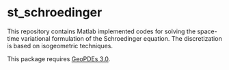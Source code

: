# st_schroedinger
This repository contains Matlab implemented codes for solving the space-time variational formulation of the Schroedinger equation. The discretization is based on isogeometric techniques.

This package requires [GeoPDEs 3.0](https://github.com/rafavzqz/geopdes). 
